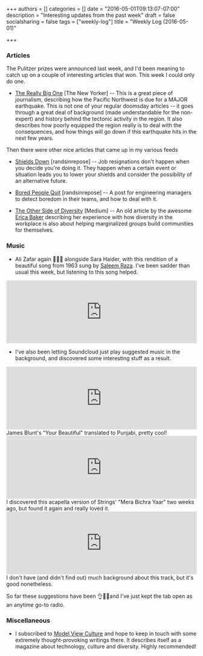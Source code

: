+++
authors = []
categories = []
date = "2016-05-01T09:13:07-07:00"
description = "Interesting updates from the past week"
draft = false
socialsharing = false
tags = ["weekly-log"]
title = "Weekly Log (2016-05-01)"

+++

### Articles

The Pulitzer prizes were announced last week, and I'd been meaning to catch up on a couple of interesting articles that won. This week I could only do one.

- [The Really Big One](http://www.newyorker.com/magazine/2015/07/20/the-really-big-one) [The New Yorker] -- This is a great piece of journalism, describing how the Pacific Northwest is due for a MAJOR earthquake. This is not one of your regular doomsday articles -- it goes through a great deal of background (made understandable for the non-expert) and history behind the tectonic activity in the region. It also describes how poorly equipped the region really is to deal with the consequences, and how things will go down if this earthquake hits in the next few years.

Then there were other nice articles that came up in my various feeds

- [Shields Down](http://randsinrepose.com/archives/shields-down/) [randsinrepose] -- Job resignations don't happen when you decide you're doing it. They happen when a certain event or situation leads you to lower your shields and consider the possibility of an alternative future.

- [Bored People Quit](http://randsinrepose.com/archives/bored-people-quit/) [randsinrepose] -- A post for engineering managers to detect boredom in their teams, and how to deal with it.

- [The Other Side of Diversity](https://medium.com/this-is-hard/the-other-side-of-diversity-1bb3de2f053e#.7ll31ndb5) [Medium] -- An old article by the awesome [Erica Baker](https://twitter.com/EricaJoy) describing her experience with how diversity in the workplace is also about helping marginalized groups build communities for themselves.

### Music

- Ali Zafar again 💜💜💜 alongside Sara Haider, with this rendition of a beautiful song from 1963 sung by [Saleem Raza](https://en.wikipedia.org/wiki/Saleem_Raza_(Pakistani_singer)). I've been sadder than usual this week, but listening to this song helped.

<iframe width="100%" height="166" scrolling="no" frameborder="no" src="https://w.soundcloud.com/player/?url=https%3A//api.soundcloud.com/tracks/222734241&amp;color=ff5500&amp;auto_play=false&amp;hide_related=false&amp;show_comments=true&amp;show_user=true&amp;show_reposts=false"></iframe>

- I've also been letting Soundcloud just play suggested music in the background, and discovered some interesting stuff as a result.

<iframe width="100%" height="166" scrolling="no" frameborder="no" src="https://w.soundcloud.com/player/?url=https%3A//api.soundcloud.com/tracks/97173470&amp;color=ff5500&amp;auto_play=false&amp;hide_related=false&amp;show_comments=true&amp;show_user=true&amp;show_reposts=false"></iframe>
James Blunt's "Your Beautiful" translated to Punjabi, pretty cool!

<iframe width="100%" height="166" scrolling="no" frameborder="no" src="https://w.soundcloud.com/player/?url=https%3A//api.soundcloud.com/tracks/167677079&amp;color=ff5500&amp;auto_play=false&amp;hide_related=false&amp;show_comments=true&amp;show_user=true&amp;show_reposts=false"></iframe>
I discovered this acapella version of Strings' "Mera Bichra Yaar" two weeks ago, but found it again and really loved it.

<iframe width="100%" height="166" scrolling="no" frameborder="no" src="https://w.soundcloud.com/player/?url=https%3A//api.soundcloud.com/tracks/217632953&amp;color=ff5500&amp;auto_play=false&amp;hide_related=false&amp;show_comments=true&amp;show_user=true&amp;show_reposts=false"></iframe>
I don't have (and didn't find out) much background about this track, but it's good nonetheless.

So far these suggestions have been 👌👏🤘and I've just kept the tab open as an anytime go-to radio.

### Miscellaneous

- I subscribed to [Model View Culture](https://modelviewculture.com/) and hope to keep in touch with some extremely thought-provoking writings there. It describes itself as a magazine about technology, culture and diversity. Highly recommended!
